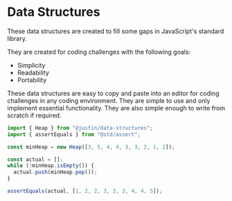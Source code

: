 # Data Structures

These data structures are created to fill some gaps in JavaScript's standard
library.

They are created for coding challenges with the following goals:

- Simplicity
- Readability
- Portability

These data structures are easy to copy and paste into an editor for coding
challenges in any coding environment. They are simple to use and only implement
essential functionality. They are also simple enough to write from scratch if
required.

```ts
import { Heap } from "@justin/data-structures";
import { assertEquals } from "@std/assert";

const minHeap = new Heap([3, 5, 4, 4, 3, 3, 2, 1, 2]);

const actual = [];
while (!minHeap.isEmpty()) {
  actual.push(minHeap.pop());
}

assertEquals(actual, [1, 2, 2, 3, 3, 3, 4, 4, 5]);
```
